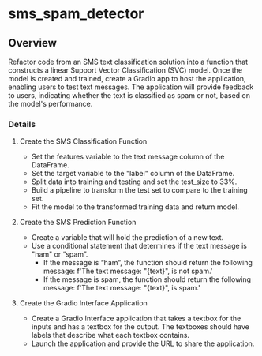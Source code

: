 # sms_spam_detector

## Overview
Refactor code from an SMS text classification solution into a function that constructs a linear Support Vector Classification (SVC) model. Once the model is created and trained, create a Gradio app to host the application, enabling users to test text messages. The application will provide feedback to users, indicating whether the text is classified as spam or not, based on the model's performance.

### Details
1. Create the SMS Classification Function
   - Set the features variable to the text message column of the DataFrame.
   - Set the target variable to the "label" column of the DataFrame.
   - Split data into training and testing and set the test_size to 33%.
   - Build a pipeline to transform the test set to compare to the training set.
   - Fit the model to the transformed training data and return model.

2. Create the SMS Prediction Function
   - Create a variable that will hold the prediction of a new text.
   - Use a conditional statement that determines if the text message is "ham" or “spam”.
     -  If the message is “ham”, the function should return the following message: f'The text message: "{text}", is not spam.'
     -  If the message is spam, the function should return the following message: f'The text message: "{text}", is spam.'
    
3. Create the Gradio Interface Application
   - Create a Gradio Interface application that takes a textbox for the inputs and has a textbox for the output. The textboxes should have labels that describe what each textbox contains.
   - Launch the application and provide the URL to share the application.
